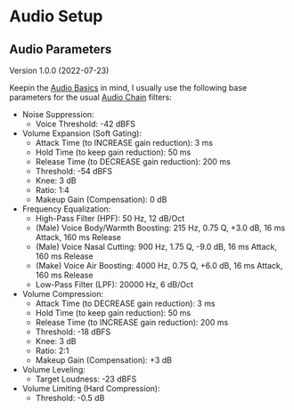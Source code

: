 
Audio Setup
===========

Audio Parameters
----------------

Version 1.0.0 (2022-07-23)

Keepin the [Audio Basics](audio-basics.md) in mind, I usually use the
following base parameters for the usual [Audio Chain](audio-chain.md) filters:

- Noise Suppression:
    - Voice Threshold: -42 dBFS
- Volume Expansion (Soft Gating):
    - Attack Time (to INCREASE gain reduction): 3 ms
    - Hold Time (to keep gain reduction): 50 ms
    - Release Time (to DECREASE gain reduction): 200 ms
    - Threshold: -54 dBFS
    - Knee: 3 dB
    - Ratio: 1:4
    - Makeup Gain (Compensation): 0 dB
- Frequency Equalization:
    - High-Pass Filter (HPF):             50 Hz, 12 dB/Oct
    - (Male) Voice Body/Warmth Boosting: 215 Hz, 0.75 Q, +3.0 dB, 16 ms Attack, 160 ms Release
    - (Male) Voice Nasal Cutting:        900 Hz, 1.75 Q, -9.0 dB, 16 ms Attack, 160 ms Release
    - (Make) Voice Air Boosting:        4000 Hz, 0.75 Q, +6.0 dB, 16 ms Attack, 160 ms Release
    - Low-Pass Filter (LPF):           20000 Hz, 6 dB/Oct
- Volume Compression:
    - Attack Time (to DECREASE gain reduction): 3 ms
    - Hold Time (to keep gain reduction): 50 ms
    - Release Time (to INCREASE gain reduction): 200 ms
    - Threshold: -18 dBFS
    - Knee: 3 dB
    - Ratio: 2:1
    - Makeup Gain (Compensation): +3 dB
- Volume Leveling:
    - Target Loudness: -23 dBFS
- Volume Limiting (Hard Compression):
    - Threshold: -0.5 dB

